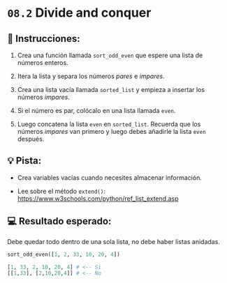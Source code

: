 # `08.2` Divide and conquer

## 📝 Instrucciones:

1. Crea una función llamada `sort_odd_even` que espere una lista de números enteros.

2. Itera la lista y separa los números *pares* e *impares*.

3. Crea una lista vacía llamada `sorted_list` y empieza a insertar los números *impares*.

4. Si el número es par, colócalo en una lista llamada `even`.

5. Luego concatena la lista `even` en `sorted_list`. Recuerda que los números *impares* van primero y luego debes añadirle la lista `even` después.

## 💡 Pista:

+ Crea variables vacías cuando necesites almacenar información.

+ Lee sobre el método `extend()`: https://www.w3schools.com/python/ref_list_extend.asp

## 💻 Resultado esperado:

Debe quedar todo dentro de una sola lista, no debe haber listas anidadas.

```py
sort_odd_even([1, 2, 33, 10, 20, 4])

[1, 33, 2, 10, 20, 4] # <-- Si
[[1,33], [2,10,20,4]] # <-- No
```



